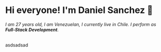 # Hi everyone! I'm **Daniel Sanchez** 👋

###### I am 27 years old, I am Venezuelan, I currently live in Chile. I perform as **Full-Stack Development**.


asdsadsad
